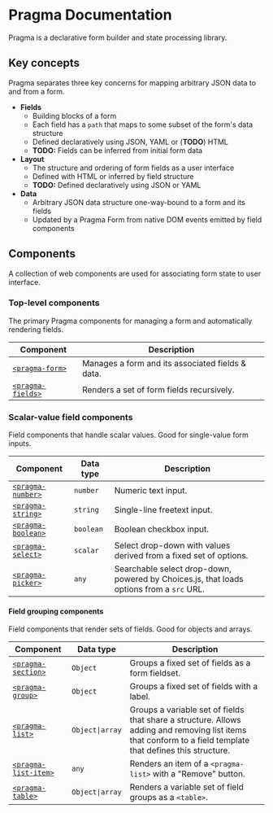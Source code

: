 # Pragma Documentation

Pragma is a declarative form builder and state processing library.

## Key concepts

Pragma separates three key concerns for mapping arbitrary JSON data to and from a form.

- **Fields**
  - Building blocks of a form
  - Each field has a `path` that maps to some subset of the form's data structure
  - Defined declaratively using JSON, YAML or (**TODO**) HTML
  - **TODO:** Fields can be inferred from initial form data
- **Layout**
  - The structure and ordering of form fields as a user interface
  - Defined with HTML or inferred by field structure
  - **TODO:** Defined declaratively using JSON or YAML
- **Data**
  - Arbitrary JSON data structure one-way-bound to a form and its fields
  - Updated by a Pragma Form from native DOM events emitted by field components

## Components

A collection of web components are used for associating form state to user interface.

### Top-level components

The primary Pragma components for managing a form and automatically rendering fields. 

| Component                          | Description
| ---                                | ---
| [`<pragma-form>`](pragma-form)     | Manages a form and its associated fields & data.
| [`<pragma-fields>`](pragma-fields) | Renders a set of form fields recursively.

### Scalar-value field components

Field components that handle scalar values. Good for single-value form inputs.


| Component                            | Data type                      | Description
| ---                                  | ---                            | ---
| [`<pragma-number>`](pragma-number)   | `number`                       | Numeric text input.
| [`<pragma-string>`](pragma-string)   | `string`                       | Single-line freetext input.
| [`<pragma-boolean>`](pragma-boolean) | `boolean`                      | Boolean checkbox input.
| [`<pragma-select>`](pragma-select)   | `scalar`                       | Select drop-down with values derived from a fixed set of options.
| [`<pragma-picker>`](pragma-picker)   | `any`                          | Searchable select drop-down, powered by Choices.js, that loads options from a `src` URL.

#### Field grouping components

Field components that render sets of fields. Good for objects and arrays.

| Component                                | Data type                      | Description
| ---                                      | ---                            | ---
| [`<pragma-section>`](pragma-section)     | `Object`                       | Groups a fixed set of fields as a form fieldset.
| [`<pragma-group>`](pragma-group)         | `Object`                       | Groups a fixed set of fields with a label.
| [`<pragma-list>`](pragma-list)           | <code>Object&#124;array</code> | Groups a variable set of fields that share a structure. Allows adding and removing list items that conform to a field template that defines this structure.
| [`<pragma-list-item>`](pragma-list-item) | `any`                          | Renders an item of a `<pragma-list>` with a "Remove" button.
| [`<pragma-table>`](pragma-table)         | <code>Object&#124;array</code> | Renders a variable set of field groups as a `<table>`.
